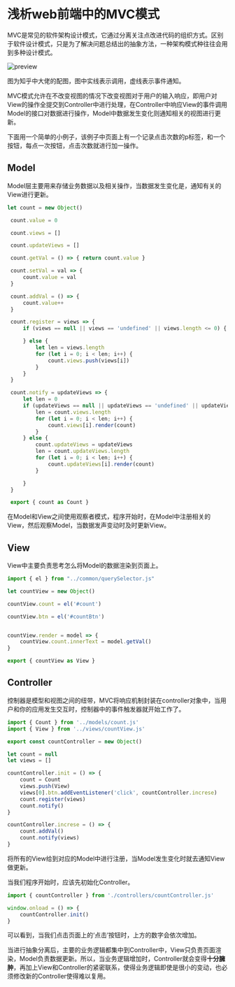 # 浅析web前端中的MVC模式

MVC是常见的软件架构设计模式，它通过分离关注点改进代码的组织方式。区别于软件设计模式，只是为了解决问题总结出的抽象方法，一种架构模式种往往会用到多种设计模式。

![preview](https://pic3.zhimg.com/v2-eb798662fe9da500582ff111dd4235b2_r.jpg)

图为知乎中大佬的配图，图中实线表示调用，虚线表示事件通知。

MVC模式允许在不改变视图的情况下改变视图对于用户的输入响应，即用户对View的操作全提交到Controller中进行处理，在Controller中响应View的事件调用Model的接口对数据进行操作，Model中数据发生变化则通知相关的视图进行更新。

下面用一个简单的小例子，该例子中页面上有一个记录点击次数的p标签，和一个按钮，每点一次按钮，点击次数就进行加一操作。

## Model

Model层主要用来存储业务数据以及相关操作，当数据发生变化是，通知有关的View进行更新。

```javascript
let count = new Object()

 count.value = 0

 count.views = []

 count.updateViews = []

 count.getVal = () => { return count.value }

 count.setVal = val => {
     count.value = val
 }

 count.addVal = () => {
     count.value++
 }

 count.register = views => {
     if (views == null || views == 'undefined' || views.length <= 0) {

     } else {
         let len = views.length
         for (let i = 0; i < len; i++) {
             count.views.push(views[i])
         }
     }
 }

 count.notify = updateViews => {
     let len = 0
     if (updateViews == null || updateViews == 'undefined' || updateViews.length <= 0) {
         len = count.views.length
         for (let i = 0; i < len; i++) {
             count.views[i].render(count)
         }
     } else {
         count.updateViews = updateViews
         len = count.updateViews.length
         for (let i = 0; i < len; i++) {
             count.updateViews[i].render(count)
         }

     }
 }

 export { count as Count }
```

在Model和View之间使用观察者模式，程序开始时，在Model中注册相关的View，然后观察Model，当数据发声变动时及时更新View。

## View

View中主要负责思考怎么将Model的数据渲染到页面上。

```javascript
import { el } from "../common/querySelector.js"

let countView = new Object()

countView.count = el('#count')

countView.btn = el('#countBtn')


countView.render = model => {
    countView.count.innerText = model.getVal()
}

export { countView as View }
```

## Controller

控制器是模型和视图之间的纽带，MVC将响应机制封装在controller对象中，当用户和你的应用发生交互时，控制器中的事件触发器就开始工作了。

```javascript
import { Count } from '../models/count.js'
import { View } from '../views/countView.js'

export const countController = new Object()

let count = null
let views = []

countController.init = () => {
    count = Count
    views.push(View)
    views[0].btn.addEventListener('click', countController.increse)
    count.register(views)
    count.notify()
}

countController.increse = () => {
    count.addVal()
    count.notify(views)
}
```

将所有的View给到对应的Model中进行注册，当Model发生变化时就去通知View做更新。

当我们程序开始时，应该先初始化Controller。

```javascript
import { countController } from './controllers/countController.js'

window.onload = () => {
    countController.init()
}
```

可以看到，当我们点击页面上的‘点击’按钮时，上方的数字会依次增加。

当进行抽象分离后，主要的业务逻辑都集中到Controller中，View只负责页面渲染，Model负责数据更新。所以，当业务逻辑增加时，Controller就会变得**十分臃肿**，再加上View和Controller的紧密联系，使得业务逻辑即使是很小的变动，也必须修改新的Controller使得难以复用。

